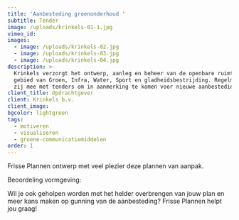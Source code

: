 ```yaml
---
title: 'Aanbesteding groenonderhoud '
subtitle: Tender
image: /uploads/krinkels-01-1.jpg
vimeo_id:
images:
  - image: /uploads/krinkels-02.jpg
  - image: /uploads/krinkels-03.jpg
  - image: /uploads/krinkels-04.jpg
description: >-
  Krinkels verzorgt het ontwerp, aanleg en beheer van de openbare ruimte op het
  gebied van Groen, Infra, Water, Sport en gladheidsbestrijding. Regelmatig doen
  zij mee met tenders om in aanmerking te komen voor nieuwe aanbestedingen.
client_title: Opdrachtgever
client: Krinkels b.v.
client_image:
bgcolor: lightgreen
tags:
  - motiveren
  - visualiseren
  - groene-communicatiemiddelen
order: 1
---
```


Frisse Plannen ontwerp met veel plezier deze plannen van aanpak.

Beoordeling vormgeving:&nbsp;

Wil je ook geholpen worden met het helder overbrengen van jouw plan en meer kans maken op gunning van de aanbesteding? Frisse Plannen helpt jou graag\!
